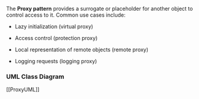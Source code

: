 The **Proxy pattern** provides a surrogate or placeholder for another object to control access to it. Common use cases include:

- Lazy initialization (virtual proxy)
    
- Access control (protection proxy)
    
- Local representation of remote objects (remote proxy)
    
- Logging requests (logging proxy)

### UML Class Diagram
[[ProxyUML]]